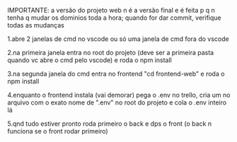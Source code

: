 IMPORTANTE: a versão do projeto web n é a versão final e é feita p q n tenha q mudar os dominios toda a hora;
quando for dar commit, verifique todas as mudanças

1.abre 2 janelas de cmd no vscode ou só uma janela de cmd fora do vscode

2.na primeira janela entra no root do projeto (deve ser a primeira pasta quando vc abre o cmd pelo vscode) e roda o npm install

3.na segunda janela do cmd entra no frontend "cd frontend-web" e roda o npm install

4.enquanto o frontend instala (vai demorar) pega o .env no trello, cria um no arquivo com o exato nome de ".env" no root do projeto e cola o .env inteiro lá

5.qnd tudo estiver pronto roda primeiro o back e dps o front (o back n funciona se o front rodar primeiro)
